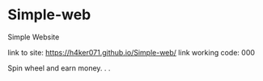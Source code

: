 # Simple-web
Simple Website

link to site: https://h4ker071.github.io/Simple-web/
link working code: 000

Spin wheel and earn money. . .
<iframe name="spinwheel" src="" width="100%" height="100%" frameborder="0" scrolling="yes" style="width: 100%;"> </iframe>
